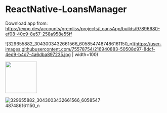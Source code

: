 # ReactNative-LoansManager
Download app from: 
https://expo.dev/accounts/gremliss/projects/LoansApp/builds/97896680-ef08-40c9-8e57-258a958e55ff

![329655882_3043003432661566_6058547487486161150_n](https://user-images.githubusercontent.com/75578754/216940883-50508d97-8dcf-4ed9-b4d7-4a6dba897235.jpg | width=100)

<img src="https://your-image-url.type](https://user-images.githubusercontent.com/75578754/216940883-50508d97-8dcf-4ed9-b4d7-4a6dba897235.jpg)" width="100">

<div style="width: 60%; height: 60%">
  
  ![329655882_3043003432661566_6058547487486161150_n](https://user-images.githubusercontent.com/75578754/216940883-50508d97-8dcf-4ed9-b4d7-4a6dba897235.jpg)
  
</div>
